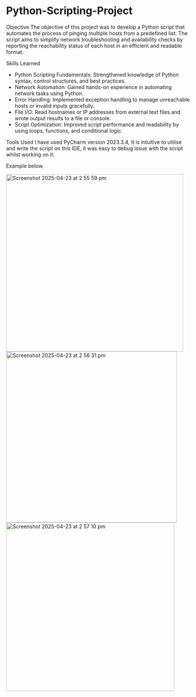 # Python-Scripting-Project

Objective
The objective of this project was to develop a Python script that automates the process of pinging multiple hosts from a predefined list. The script aims to simplify network troubleshooting and availability checks by reporting the reachability status of each host in an efficient and readable format.

Skills Learned
- Python Scripting Fundamentals: Strengthened knowledge of Python syntax, control structures, and best practices.
- Network Automation: Gained hands-on experience in automating network tasks using Python.
- Error Handling: Implemented exception handling to manage unreachable hosts or invalid inputs gracefully.
- File I/O: Read hostnames or IP addresses from external text files and wrote output results to a file or console.
- Script Optimization: Improved script performance and readability by using loops, functions, and conditional logic.

Tools Used
I have used PyCharm version 2023.3.4, It is intuitive to utilise and write the script on this IDE, it was easy to debug issue with the script whilst working on it.

Example below.

<img width="484" alt="Screenshot 2025-04-23 at 2 55 59 pm" src="https://github.com/user-attachments/assets/150a6466-abcc-48f4-ac1d-3b8ad89cf735" />
<img width="467" alt="Screenshot 2025-04-23 at 2 56 31 pm" src="https://github.com/user-attachments/assets/44ebb3a3-0845-40d1-b070-f9649ac5e92c" />
<img width="460" alt="Screenshot 2025-04-23 at 2 57 10 pm" src="https://github.com/user-attachments/assets/c351533b-26c4-4436-adac-c8f0c023aa52" />
